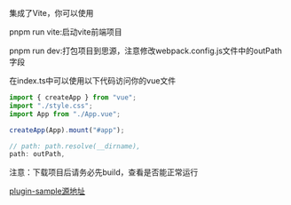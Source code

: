 集成了Vite，你可以使用

pnpm run vite:启动vite前端项目

pnpm run dev:打包项目到思源，注意修改webpack.config.js文件中的outPath字段

在index.ts中可以使用以下代码访问你的vue文件
```typescript
import { createApp } from "vue";
import "./style.css";
import App from "./App.vue";

createApp(App).mount("#app");
```

```javascript
// path: path.resolve(__dirname),
path: outPath,
```
注意：下载项目后请务必先build，查看是否能正常运行

[plugin-sample源地址](https://github.com/siyuan-note/plugin-sample)